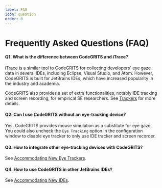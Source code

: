 ```yaml
---
label: FAQ
icon: question
order: 0
---
```


# Frequently Asked Questions (FAQ)

#### Q1. What is the difference between CodeGRITS and iTrace?

[iTrace](https://www.i-trace.org/) is a similar tool to CodeGRITS for collecting developers' eye gaze data in several
IDEs, including Eclipse, Visual Studio, and Atom. However, CodeGRITS is built for JetBrains IDEs, which have increased
popularity in the industry and academia.

CodeGRITS also provides a set of extra functionalities, notably IDE tracking and screen recording, for empirical SE
researchers. See [Trackers](usage.md#trackers) for more details.

#### Q2. Can I use CodeGRITS without an eye-tracking device?

Yes. CodeGRITS provides mouse simulation as a substitute for eye gaze. You could also uncheck the `Eye Tracking` option
in the configuration window to disable eye tracker to only use IDE tracker and screen recorder.

#### Q3. How to integrate other eye-tracking devices with CodeGRITS?

See [Accommodating New Eye Trackers](developer.md#accommodating-new-eye-trackers).

#### Q4. How to use CodeGRITS in other JetBrains IDEs?

See [Accommodating New IDEs](developer.md#accommodating-new-ides).

[//]: # (Update the answer for the efficiency and storage space of CodeGRITS later.)